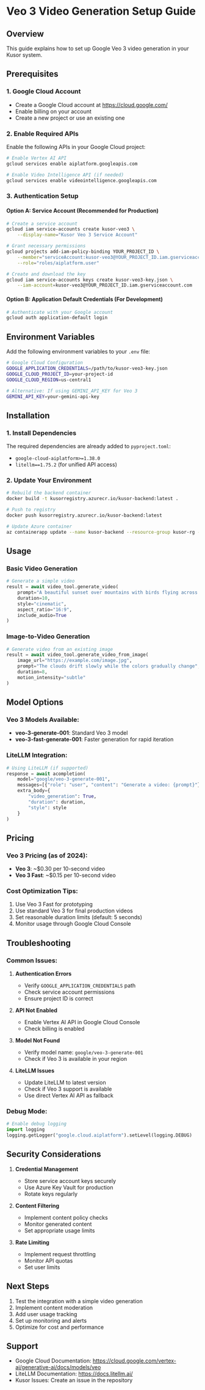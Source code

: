 # Veo 3 Video Generation Setup Guide

## Overview
This guide explains how to set up Google Veo 3 video generation in your Kusor system.

## Prerequisites

### 1. Google Cloud Account
- Create a Google Cloud account at https://cloud.google.com/
- Enable billing on your account
- Create a new project or use an existing one

### 2. Enable Required APIs
Enable the following APIs in your Google Cloud project:
```bash
# Enable Vertex AI API
gcloud services enable aiplatform.googleapis.com

# Enable Video Intelligence API (if needed)
gcloud services enable videointelligence.googleapis.com
```

### 3. Authentication Setup

#### Option A: Service Account (Recommended for Production)
```bash
# Create a service account
gcloud iam service-accounts create kusor-veo3 \
    --display-name="Kusor Veo 3 Service Account"

# Grant necessary permissions
gcloud projects add-iam-policy-binding YOUR_PROJECT_ID \
    --member="serviceAccount:kusor-veo3@YOUR_PROJECT_ID.iam.gserviceaccount.com" \
    --role="roles/aiplatform.user"

# Create and download the key
gcloud iam service-accounts keys create kusor-veo3-key.json \
    --iam-account=kusor-veo3@YOUR_PROJECT_ID.iam.gserviceaccount.com
```

#### Option B: Application Default Credentials (For Development)
```bash
# Authenticate with your Google account
gcloud auth application-default login
```

## Environment Variables

Add the following environment variables to your `.env` file:

```bash
# Google Cloud Configuration
GOOGLE_APPLICATION_CREDENTIALS=/path/to/kusor-veo3-key.json
GOOGLE_CLOUD_PROJECT_ID=your-project-id
GOOGLE_CLOUD_REGION=us-central1

# Alternative: If using GEMINI_API_KEY for Veo 3
GEMINI_API_KEY=your-gemini-api-key
```

## Installation

### 1. Install Dependencies
The required dependencies are already added to `pyproject.toml`:
- `google-cloud-aiplatform>=1.38.0`
- `litellm==1.75.2` (for unified API access)

### 2. Update Your Environment
```bash
# Rebuild the backend container
docker build -t kusorregistry.azurecr.io/kusor-backend:latest .

# Push to registry
docker push kusorregistry.azurecr.io/kusor-backend:latest

# Update Azure container
az containerapp update --name kusor-backend --resource-group kusor-rg --image kusorregistry.azurecr.io/kusor-backend:latest
```

## Usage

### Basic Video Generation
```python
# Generate a simple video
result = await video_tool.generate_video(
    prompt="A beautiful sunset over mountains with birds flying across the sky",
    duration=10,
    style="cinematic",
    aspect_ratio="16:9",
    include_audio=True
)
```

### Image-to-Video Generation
```python
# Generate video from an existing image
result = await video_tool.generate_video_from_image(
    image_url="https://example.com/image.jpg",
    prompt="The clouds drift slowly while the colors gradually change",
    duration=8,
    motion_intensity="subtle"
)
```

## Model Options

### Veo 3 Models Available:
- **veo-3-generate-001**: Standard Veo 3 model
- **veo-3-fast-generate-001**: Faster generation for rapid iteration

### LiteLLM Integration:
```python
# Using LiteLLM (if supported)
response = await acompletion(
    model="google/veo-3-generate-001",
    messages=[{"role": "user", "content": "Generate a video: {prompt}"}],
    extra_body={
        "video_generation": True,
        "duration": duration,
        "style": style
    }
)
```

## Pricing

### Veo 3 Pricing (as of 2024):
- **Veo 3**: ~$0.30 per 10-second video
- **Veo 3 Fast**: ~$0.15 per 10-second video

### Cost Optimization Tips:
1. Use Veo 3 Fast for prototyping
2. Use standard Veo 3 for final production videos
3. Set reasonable duration limits (default: 5 seconds)
4. Monitor usage through Google Cloud Console

## Troubleshooting

### Common Issues:

1. **Authentication Errors**
   - Verify `GOOGLE_APPLICATION_CREDENTIALS` path
   - Check service account permissions
   - Ensure project ID is correct

2. **API Not Enabled**
   - Enable Vertex AI API in Google Cloud Console
   - Check billing is enabled

3. **Model Not Found**
   - Verify model name: `google/veo-3-generate-001`
   - Check if Veo 3 is available in your region

4. **LiteLLM Issues**
   - Update LiteLLM to latest version
   - Check if Veo 3 support is available
   - Use direct Vertex AI API as fallback

### Debug Mode:
```python
# Enable debug logging
import logging
logging.getLogger("google.cloud.aiplatform").setLevel(logging.DEBUG)
```

## Security Considerations

1. **Credential Management**
   - Store service account keys securely
   - Use Azure Key Vault for production
   - Rotate keys regularly

2. **Content Filtering**
   - Implement content policy checks
   - Monitor generated content
   - Set appropriate usage limits

3. **Rate Limiting**
   - Implement request throttling
   - Monitor API quotas
   - Set user limits

## Next Steps

1. Test the integration with a simple video generation
2. Implement content moderation
3. Add user usage tracking
4. Set up monitoring and alerts
5. Optimize for cost and performance

## Support

- Google Cloud Documentation: https://cloud.google.com/vertex-ai/generative-ai/docs/models/veo
- LiteLLM Documentation: https://docs.litellm.ai/
- Kusor Issues: Create an issue in the repository
